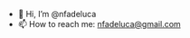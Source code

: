 - 👋 Hi, I’m @nfadeluca
- 📫 How to reach me: nfadeluca@gmail.com

<!---
nfadeluca/nfadeluca is a ✨ special ✨ repository because its `README.md` (this file) appears on your GitHub profile.
You can click the Preview link to take a look at your changes.
--->
